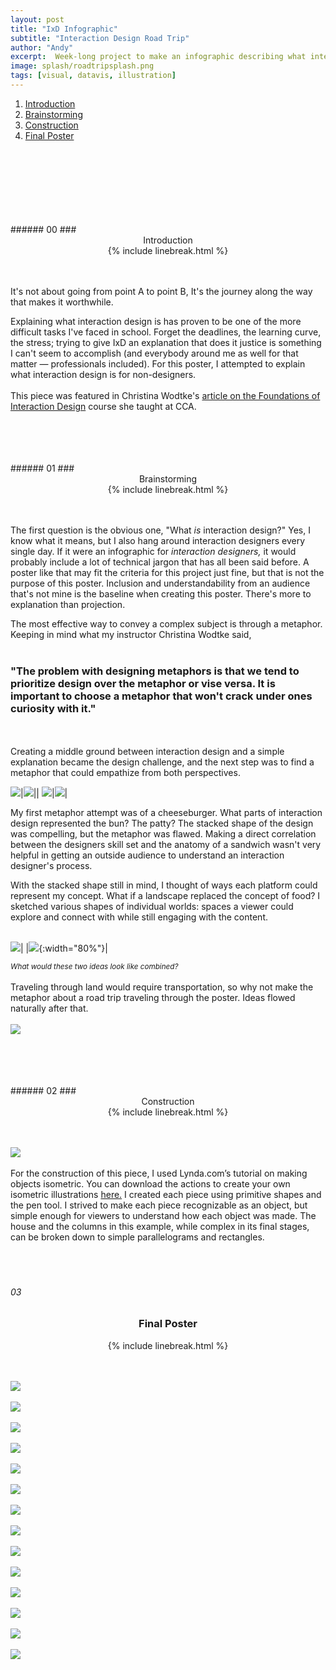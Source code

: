 ```yaml
---
layout: post
title: "IxD Infographic"
subtitle: "Interaction Design Road Trip"
author: "Andy"
excerpt:  Week-long project to make an infographic describing what interaction design is to non-interaction designers. Made during my Sophomore year of college.
image: splash/roadtripsplash.png
tags: [visual, datavis, illustration]
---
```




1. [Introduction](#introduction)
2. [Brainstorming](#brainstorming)
3. [Construction](#con)
4. [Final Poster](#final-poster)

<!-- ![](ixdroadtrip/roadtrip_poster.jpg) -->
<br>
<br>
<br>

<br>
<br>
<br>
<br>
<a name=""></a>
###### 00
### <center> Introduction </center>
<center> {% include linebreak.html %} </center>
<br>
<br>

It's not about going from point A to point B, It's the journey along the way that makes it worthwhile.

Explaining what interaction design is has proven to be one of the more difficult tasks I've faced in school. Forget the deadlines, the learning curve, the stress; trying to give IxD an explanation that does it justice is something I can't seem to accomplish (and everybody around me as well for that matter — professionals included). For this poster, I attempted to explain what interaction design is for non-designers.
<br>
<br>
This piece was featured in Christina Wodtke's [article on the Foundations of Interaction Design](https://medium.com/@cwodtke/foundations-of-interaction-design-2cd31c2c4d8e) course she taught at CCA.

<br>
<br>
<br>
<br>
<a name=""></a>
###### 01
### <center> Brainstorming </center>
<center> {% include linebreak.html %} </center>
<br>
<br>

The first question is the obvious one, "What *is* interaction design?" Yes, I know what it means, but I also hang around interaction designers every single day. If it were an infographic for *interaction designers,* it would probably include a lot of technical jargon that has all been said before. A poster like that may fit the criteria for this project just fine, but that is not the purpose of this poster. Inclusion and understandability from an audience that's not mine is the baseline when creating this poster. There's more to explanation than projection.


The most effective way to convey a complex subject is through a metaphor. Keeping in mind what my instructor Christina Wodtke said,
<br>
<br>
### "The problem with designing metaphors is that we tend to prioritize design over the metaphor or vise versa. It is important to choose a metaphor that won't crack under ones curiosity with it."
<Br>
<br>
Creating a middle ground between interaction design and a simple explanation became the design challenge, and the next step was to find a metaphor that could empathize from both perspectives.

![](images/ixdroadtrip/roadtrip_sketch1.png)|![](images/ixdroadtrip/roadtrip_sketch2.png)||
![](images/ixdroadtrip/roadtrip_sketch3.png)|![](images/ixdroadtrip/roadtrip_sketch4.png)|

My first metaphor attempt was of a cheeseburger. What parts of interaction design represented the bun? The patty? The stacked shape of the design was compelling, but the metaphor was flawed. Making a direct correlation between the designers skill set and the anatomy of a sandwich wasn't very helpful in getting an outside audience to understand an interaction designer's process.

With the stacked shape still in mind, I thought of ways each platform could represent my concept. What if a landscape replaced the concept of food? I sketched various shapes of individual worlds: spaces a viewer could explore and connect with while still engaging with the content.
<br>
<Br>

![](images/ixdroadtrip/roadtrip_hamburger.png)| |![](images/ixdroadtrip/roadtrip_land.png){:width="80%"}|

<small>*What would these two ideas look like combined?*</small>
<br><br>
Traveling through land would require transportation, so why not make the metaphor about a road trip traveling through the poster. Ideas flowed naturally after that.
<br><br>
![](images/ixdroadtrip/roadtrip_stacked.png)


<br>
<br>
<br>
<br>
<a name=""></a>
###### 02
### <center> Construction </center>
<center> {% include linebreak.html %} </center>
<br>
<br>

![](images/ixdroadtrip/roadtrip_construction.png)
<br>
<br>
For the construction of this piece, I used Lynda.com’s tutorial on making objects isometric. You can download the actions to create your own isometric illustrations [here.](ixdroadtrip/isometric_actions.aia)  I created each piece using primitive shapes and the pen tool. I strived to make each piece recognizable as an object, but simple enough for viewers to understand how each object was made. The house and the columns in this example, while complex in its final stages, can be broken down to simple parallelograms and rectangles.
<br>
<br>
<br>
<br>
<a name="final"></a>
###### 03
### <center> Final Poster </center>
<center> {% include linebreak.html %} </center>
<br>
<br>

![](images/ixdroadtrip/roadtrip_context.png)
<br><br>
![](images/ixdroadtrip/roadtrip_detail1.jpg)
<br><br>
![](images/ixdroadtrip/roadtrip_detail2.png)
<br><br>
![](images/ixdroadtrip/roadtrip_detail3.jpg)
<br><br>
![](images/ixdroadtrip/roadtrip_detail4.png)
<br><br>
![](images/ixdroadtrip/roadtrip_detail5.jpg)
<br><br>
![](images/ixdroadtrip/roadtrip_detail6.jpg)
<br><br>
![](images/ixdroadtrip/roadtrip_detail7.png)
<br><br>
![](images/ixdroadtrip/roadtrip_detail8.jpg)
<br><br>
![](images/ixdroadtrip/rt2.jpg)
<br><br>
![](images/ixdroadtrip/rt3.jpg)
<br><br>
![](images/ixdroadtrip/rt4.jpg)
<br><br>
![](images/ixdroadtrip/rt5.jpg)
<br><br>
![](images/ixdroadtrip/rt6.jpg)
<br><br>
